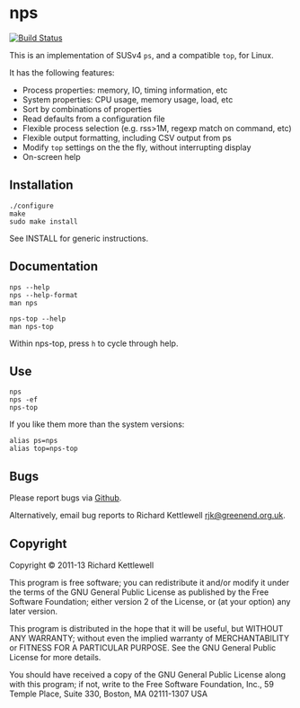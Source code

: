 nps
===

[![Build Status](https://travis-ci.org/ewxrjk/nps.svg?branch=master)](https://travis-ci.org/ewxrjk/nps)

This is an implementation of SUSv4 `ps`, and a compatible `top`, for
Linux.

It has the following features:

- Process properties: memory, IO, timing information, etc
- System properties: CPU usage, memory usage, load, etc
- Sort by combinations of properties
- Read defaults from a configuration file
- Flexible process selection (e.g. rss>1M, regexp match on command,
  etc)
- Flexible output formatting, including CSV output from ps
- Modify `top` settings on the the fly, without interrupting display
- On-screen help

Installation
------------

    ./configure
    make
    sudo make install

See INSTALL for generic instructions.

Documentation
-------------

    nps --help
    nps --help-format
    man nps

    nps-top --help
    man nps-top

Within nps-top, press `h` to cycle through help.

Use
---

    nps
    nps -ef
    nps-top

If you like them more than the system versions:

    alias ps=nps
    alias top=nps-top

Bugs
----

Please report bugs via [Github](https://github.com/ewxrjk/nps).

Alternatively, email bug reports to Richard Kettlewell
<rjk@greenend.org.uk>.

Copyright
---------

Copyright © 2011-13 Richard Kettlewell

This program is free software; you can redistribute it and/or modify
it under the terms of the GNU General Public License as published by
the Free Software Foundation; either version 2 of the License, or
(at your option) any later version.

This program is distributed in the hope that it will be useful, but
WITHOUT ANY WARRANTY; without even the implied warranty of
MERCHANTABILITY or FITNESS FOR A PARTICULAR PURPOSE.  See the GNU
General Public License for more details.

You should have received a copy of the GNU General Public License
along with this program; if not, write to the Free Software
Foundation, Inc., 59 Temple Place, Suite 330, Boston, MA 02111-1307
USA
